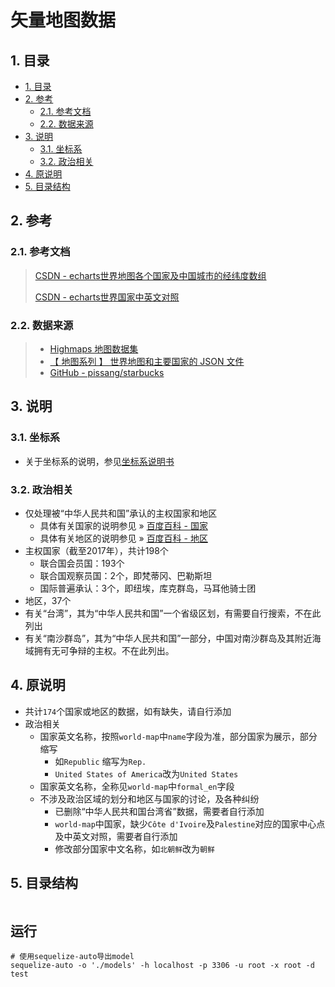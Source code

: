 # 矢量地图数据

## 1. 目录

<!-- TOC depthFrom:2 -->

- [1. 目录](#1-目录)
- [2. 参考](#2-参考)
    - [2.1. 参考文档](#21-参考文档)
    - [2.2. 数据来源](#22-数据来源)
- [3. 说明](#3-说明)
    - [3.1. 坐标系](#31-坐标系)
    - [3.2. 政治相关](#32-政治相关)
- [4. 原说明](#4-原说明)
- [5. 目录结构](#5-目录结构)

<!-- /TOC -->

## 2. 参考

### 2.1. 参考文档

> [CSDN - echarts世界地图各个国家及中国城市的经纬度数组](https://blog.csdn.net/xiaozhi_free/article/details/79654529)
>
> [CSDN - echarts世界国家中英文对照](https://blog.csdn.net/u012557538/article/details/78490267)

### 2.2. 数据来源

> - [Highmaps 地图数据集](https://img.hcharts.cn/mapdata/)
> - [【 地图系列 】 世界地图和主要国家的 JSON 文件](http://www.ourd3js.com/wordpress/668/)
> - [GitHub - pissang/starbucks](https://github.com/pissang/starbucks)

## 3. 说明

### 3.1. 坐标系

- 关于坐标系的说明，参见[坐标系说明书][]

### 3.2. 政治相关

- 仅处理被“中华人民共和国”承认的主权国家和地区
    - 具体有关国家的说明参见 » [百度百科 - 国家][]
    - 具体有关地区的说明参见 » [百度百科 - 地区][]
- 主权国家（截至2017年），共计198个
    - 联合国会员国：193个
    - 联合国观察员国：2个，即梵蒂冈、巴勒斯坦
    - 国际普遍承认：3个，即纽埃，库克群岛，马耳他骑士团
- 地区，37个
- 有关“台湾”，其为“中华人民共和国”一个省级区划，有需要自行搜索，不在此列出
- 有关“南沙群岛”，其为“中华人民共和国”一部分，中国对南沙群岛及其附近海域拥有无可争辩的主权。不在此列出。

[百度百科 - 国家]: https://baike.baidu.com/item/%E5%9B%BD%E5%AE%B6/17205
[百度百科 - 地区]: https://baike.baidu.com/item/%E5%9C%B0%E5%8C%BA/13841495#viewPageContent
[坐标系说明书]: http://lbsyun.baidu.com/index.php?title=coordinate

## 4. 原说明

- 共计`174`个国家或地区的数据，如有缺失，请自行添加
- 政治相关
    - 国家英文名称，按照`world-map`中`name`字段为准，部分国家为展示，部分缩写
        - 如`Republic` 缩写为`Rep.`
        - `United States of America`改为`United States`
    - 国家英文名称，全称见`world-map`中`formal_en`字段
    - 不涉及政治区域的划分和地区与国家的讨论，及各种纠纷
        - 已删除“中华人民共和国台湾省”数据，需要者自行添加
        - `world-map`中国家，缺少`Côte d'Ivoire`及`Palestine`对应的国家中心点及中英文对照，需要者自行添加
        - 修改部分国家中文名称，如`北朝鲜`改为`朝鲜`

## 5. 目录结构

```tree

```

## 运行

```shell
# 使用sequelize-auto导出model
sequelize-auto -o './models' -h localhost -p 3306 -u root -x root -d test
```

